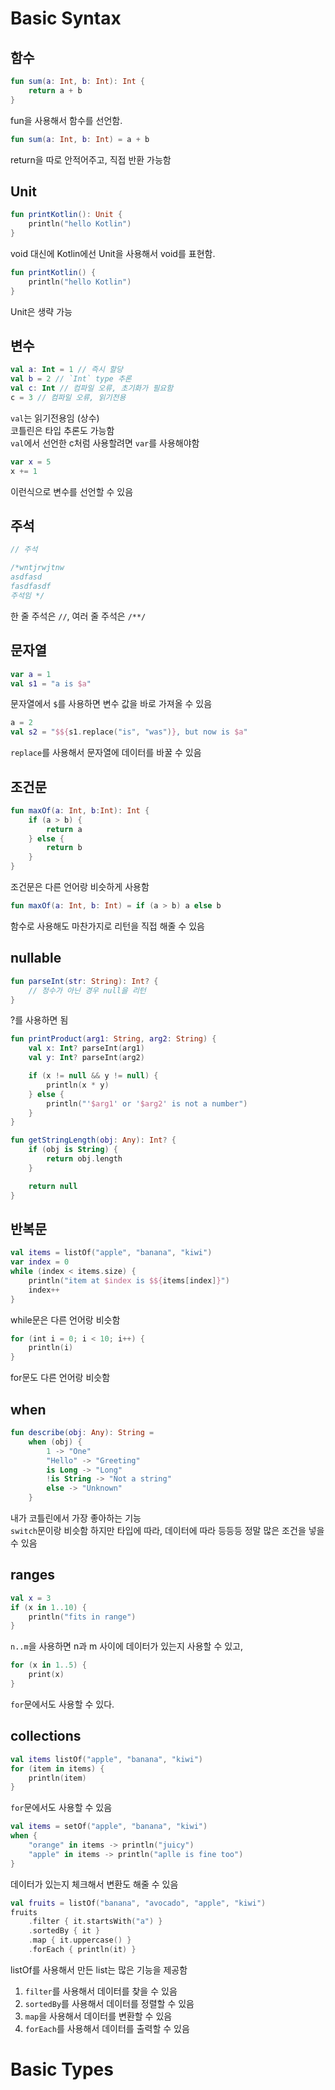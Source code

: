 # Basic Syntax
## 함수
```kotlin
fun sum(a: Int, b: Int): Int {
    return a + b
}
```
fun을 사용해서 함수를 선언함.
```kotlin
fun sum(a: Int, b: Int) = a + b
```
return을 따로 안적어주고, 직접 반환 가능함
## Unit
```kotlin
fun printKotlin(): Unit {
    println("hello Kotlin")
}
```
void 대신에 Kotlin에선 Unit을 사용해서 void를 표현함.

```kotlin
fun printKotlin() {
    println("hello Kotlin")
}
```
Unit은 생략 가능

## 변수
```kotlin
val a: Int = 1 // 즉시 할당
val b = 2 // `Int` type 추론
val c: Int // 컴파일 오류, 초기화가 필요함
c = 3 // 컴파일 오류, 읽기전용
```
`val`는 읽기전용임 (상수) <br>
코틀린은 타입 추론도 가능함 <br>
`val`에서 선언한 c처럼 사용할려면 `var`를 사용해야함

```kotlin
var x = 5
x += 1
```
이런식으로 변수를 선언할 수 있음

## 주석
```kotlin
// 주석

/*wntjrwjtnw
asdfasd
fasdfasdf
주석임 */
```
한 줄 주석은 `//`, 여러 줄 주석은 `/**/`

## 문자열
```kotlin
var a = 1
val s1 = "a is $a"
```
문자열에서 `$`를 사용하면 변수 값을 바로 가져올 수 있음

```kotlin
a = 2
val s2 = "$${s1.replace("is", "was")}, but now is $a"
```
`replace`를 사용해서 문자열에 데이터를 바꿀 수 있음

## 조건문
```kotlin
fun maxOf(a: Int, b:Int): Int {
    if (a > b) {
        return a
    } else {
        return b
    }
}
```
조건문은 다른 언어랑 비슷하게 사용함

```kotlin
fun maxOf(a: Int, b: Int) = if (a > b) a else b
```
함수로 사용해도 마찬가지로 리턴을 직접 해줄 수 있음

## nullable
```kotlin
fun parseInt(str: String): Int? {
    // 정수가 아닌 경우 null을 리턴
}
```
?를 사용하면 됨

```kotlin
fun printProduct(arg1: String, arg2: String) {
    val x: Int? parseInt(arg1)
    val y: Int? parseInt(arg2)

    if (x != null && y != null) {
        println(x * y)
    } else {
        println("'$arg1' or '$arg2' is not a number")
    }
}
```
```kotlin
fun getStringLength(obj: Any): Int? {
    if (obj is String) {
        return obj.length
    }

    return null
}
```

## 반복문
```kotlin
val items = listOf("apple", "banana", "kiwi")
var index = 0
while (index < items.size) {
    println("item at $index is $${items[index]}")
    index++
}
```
while문은 다른 언어랑 비슷함

```kotlin
for (int i = 0; i < 10; i++) {
    println(i)
}
```
for문도 다른 언어랑 비슷함

## when
```kotlin
fun describe(obj: Any): String =
    when (obj) {
        1 -> "One"
        "Hello" -> "Greeting"
        is Long -> "Long"
        !is String -> "Not a string"
        else -> "Unknown"
    }
```
내가 코틀린에서 가장 좋아하는 기능 <br>
`switch`문이랑 비슷함 하지만 타입에 따라, 데이터에 따라 등등등 정말 많은 조건을 넣을 수 있음

## ranges
```kotlin
val x = 3
if (x in 1..10) {
    println("fits in range")
}
```
`n..m`을 사용하면 n과 m 사이에 데이터가 있는지 사용할 수 있고,

```kotlin
for (x in 1..5) {
    print(x)
}
```
`for`문에서도 사용할 수 있다.

## collections
```kotlin
val items listOf("apple", "banana", "kiwi")
for (item in items) {
    println(item)
}
```
`for`문에서도 사용할 수 있음

```kotlin
val items = setOf("apple", "banana", "kiwi")
when {
    "orange" in items -> println("juicy")
    "apple" in items -> println("aplle is fine too")
}
```
데이터가 있는지 체크해서 변환도 해줄 수 있음

```kotlin
val fruits = listOf("banana", "avocado", "apple", "kiwi")
fruits
    .filter { it.startsWith("a") }
    .sortedBy { it }
    .map { it.uppercase() }
    .forEach { println(it) }
```
listOf를 사용해서 만든 list는 많은 기능을 제공함
1. `filter`를 사용해서 데이터를 찾을 수 있음
2. `sortedBy`를 사용해서 데이터를 정렬할 수 있음
3. `map`을 사용해서 데이터를 변환할 수 있음
4. `forEach`를 사용해서 데이터를 출력할 수 있음

# Basic Types
